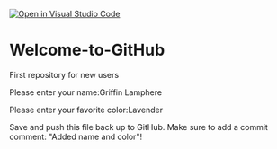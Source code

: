[![Open in Visual Studio Code](https://classroom.github.com/assets/open-in-vscode-f059dc9a6f8d3a56e377f745f24479a46679e63a5d9fe6f495e02850cd0d8118.svg)](https://classroom.github.com/online_ide?assignment_repo_id=6786874&assignment_repo_type=AssignmentRepo)
# Welcome-to-GitHub
First repository for new users

Please enter your name:Griffin Lamphere

Please enter your favorite color:Lavender

Save and push this file back up to GitHub. 
Make sure to add a commit comment: "Added name and color"!
